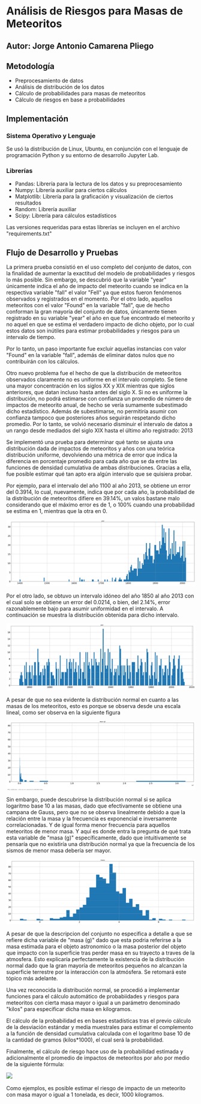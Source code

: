 # Análisis de Riesgos para Masas de Meteoritos

## Autor: Jorge Antonio Camarena Pliego

## Metodología

* Preprocesamiento de datos
* Análisis de distribución de los datos
* Cálculo de probabilidades para masas de meteoritos
* Cálculo de riesgos en base a probabilidades

## Implementación

### Sistema Operativo y Lenguaje

Se usó la distribución de Linux, Ubuntu, en conjunción con el lenguaje de programación Python y su entorno de desarrollo Jupyter Lab. 

### Librerías
 
* Pandas: Librería para la lectura de los datos y su preprocesamiento
* Numpy: Librería auxiliar para ciertos cálculos
* Matplotlib: Librería para la graficación y visualización de ciertos resultados
* Random: Librería auxiliar
* Scipy: Librería para cálculos estadísticos

Las versiones requeridas para estas librerías se incluyen en el archivo "requirements.txt"

## Flujo de Desarrollo y Pruebas

La primera prueba consistió en el uso completo del conjunto de datos, con la finalidad de aumentar la exactitud del modelo de probabilidades y riesgos lo más posible. Sin embargo, se descubrió que la variable "year" únicamente indica el año de impacto del meteorito cuando se indica en la respectiva variable "fall" el valor "Fell" ya que estos fueron fenómenos observados y registrados en el momento. Por el otro lado, aquellos meteoritos con el valor "Found" en la variable "fall", que de hecho conforman la gran mayoría del conjunto de datos, únicamente tienen registrado en su variable "year" el año en que fue encontrado el meteorito y no aquel en que se estima el verdadero impacto de dicho objeto, por lo cual estos datos son inútiles para estimar probabilidades y riesgos para un intervalo de tiempo.

Por lo tanto, un paso importante fue excluir aquellas instancias con valor "Found" en la variable "fall", además de eliminar datos nulos que no contribuirán con los cálculos.

Otro nuevo problema fue el hecho de que la distribución de meteoritos observados claramente no es uniforme en el intervalo completo. Se tiene una mayor concentración en los siglos XX y XIX mientras que siglos anteriores, que datan incluso hasta antes del siglo X. Si no es uniforme la distribución, no podrá estimarse con confianza un promedio de número de impactos de meteorito anual, de hecho se vería sumamente subestimado dicho estadístico. Además de subestimarse, no permitiría asumir con confianza tampoco que posteriores años seguirán respetando dicho promedio. Por lo tanto, se volvió necesario disminuir el intervalo de datos a un rango desde mediados del siglo XIX hasta el último año registrado: 2013

Se implementó una prueba para determinar qué tanto se ajusta una distribución dada de impactos de meteoritos y años con una teórica distribución uniforme, devolviendo una métrica de error que indica la diferencia en porcentaje promedio para cada año que se da entre las funciones de densidad cumulativa de ambas distribuciones. Gracias a ella, fue posible estimar qué tan apto era algún intervalo que se quisiera probar.

Por ejemplo, para el intervalo del año 1100 al año 2013, se obtiene un error del 0.3914, lo cual, nuevamente, indica que por cada año, la probabilidad de la distribución de meteoritos difiere en 39.14%, un valos bastane malo considerando que el máximo error es de 1, o 100% cuando una probabilidad se estima en 1, mientras que la otra en 0.

![Distribución de 1100 a 2013](distr_anyos.png)

Por el otro lado, se obtuvo un intervalo idóneo del año 1850 al año 2013 con el cual solo se obtiene un error del 0.0214, o bien, del 2.14%, error razonablemente bajo para asumir uniformidad en el intervalo. A continuación se muestra la distribución obtenida para dicho intervalo.

![Distribución de 1850 a 2013](distr_anyos1.png)

A pesar de que no sea evidente la distribución normal en cuanto a las masas de los meteoritos, esto es porque se observa desde una escala lineal, como ser observa en la siguiente figura

![Distribución lineal de masas](distr_masas.png)

Sin embargo, puede descubrirse la distribución normal si se aplica logaritmo base 10 a las masas, dado que efectivamente se obtiene una campana de Gauss, pero que no se observa linealmente debido a que la relación entre la masa y la frecuencia es exponencial e inversamente correlacionadas. Y de igual forma menor frecuencia para aquellos meteoritos de menor masa. Y aquí es donde entra la pregunta de qué trata esta variable de "masa (g)" específicamente, dado que intuitivamente se pensaría que no existiría una distribución normal ya que la frecuencia de los sismos de menor masa debería ser mayor.

![Distribución logarítmica de masas](distr_masas1.png)

A pesar de que la descripcion del conjunto no especifica a detalle a que se refiere dicha variable de "masa (g)" dado que esta podria referirse a la masa estimada para el objeto astronomico o la masa posterior del objeto que impacto con la superficie tras perder masa en su trayecto a traves de la atmosfera. Esto explicaría perfectamente la existencia de la distribución normal dado que la gran mayoría de meteoritos pequeños no alcanzan la superficie terrestre por la interacción con la atmósfera. Se retomará este tópico más adelante.

Una vez reconocida la distribución normal, se procedió a implementar funciones para el cálculo automático de probabiidades y riesgos para meteoritos con cierta masa mayor o igual a un parámetro denominado "kilos" para especificar dicha masa en kilogramos.

El cálculo de la probabilidad es en bases estadísticas tras el previo cálculo de la desviación estándar y media muestrales para estimar el complemento a la función de densidad cumulativa calculada con el logaritmo base 10 de la cantidad de gramos (kilos*1000), el cual será la probabilidad.

Finalmente, el cálculo de riesgo hace uso de la probabilidad estimada y adicionalmente el promedio de impactos de meteoritos por año por medio de la siguiente fórmula:

<img src="https://render.githubusercontent.com/render/math?math=riesgo = 1 - ((1 - probabilidad)^{promedio meteoritos})^{num anyos}">

Como ejemplos, es posible estimar el riesgo de impacto de un meteorito con masa mayor o igual a 1 tonelada, es decir, 1000 kilogramos.
